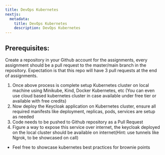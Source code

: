 ```yaml
---
title: DevOps Kubernetes
nextjs:
  metadata:
    title: DevOps Kubernetes
    description: DevOps Kubernetes
---
```


## Prerequisites:
Create a repository in your Github account for the assignments, every assignment should be a pull request to the master/main branch in the repository. Expectation is that this repo will have 3 pull requests at the end of assignments.

1. Once above process is complete setup Kubernetes cluster on local machine using Minikube, Kind, Docker Kubernetes, etc (You can even use cloud based kubernetes cluster in case available under free tier or available with free credits)
2. Now deploy the Keycloak application on Kubernetes cluster, ensure all required manifests like deployment, replicas, pods, services are setup as needed
3. Code needs to be pushed to Github repository as a Pull Request
4. Figure a way to expose this service over internet, the keycloak deployed on the local cluster should be available on internet(Hint: use tunnels like Ngrok, to be showcased on call)
- Feel free to showcase kubernetes best practices for brownie points